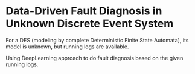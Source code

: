 # Data-Driven Fault Diagnosis in Unknown Discrete Event System

For a DES (modeling by complete Deterministic Finite State Automata), its model is unknown, but running logs are available. 

Using DeepLearning approach to do fault diagnosis based on the given running logs.
